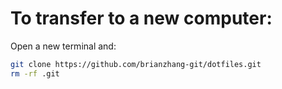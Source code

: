 # To transfer to a new computer:
Open a new terminal and:
```bash
git clone https://github.com/brianzhang-git/dotfiles.git
rm -rf .git
```
